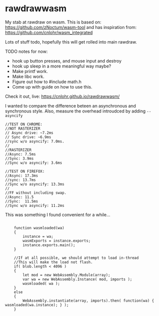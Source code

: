# rawdrawwasm

My stab at rawdraw on wasm.  This is based on:
 https://github.com/zNoctum/wasm-tool
and has inspiration from:
 https://github.com/cnlohr/wasm_integrated

Lots of stuff todo, hopefully this will get rolled into main rawdraw.

TODO notes for now:
 * hook up button presses, and mouse input and destroy
 * hook up sleep in a more meaningful way maybe?
 * Make printf work.
 * Make libc work.
 * Figure out how to #include math.h
 * Come up with guide on how to use this.

Check it out, live: https://cnlohr.github.io/rawdrawwasm/


I wanted to compare the difference beteen an asynchronous and synchronous style.  Also, measure the overhead introudced by adding `--asyncify`


```
//TEST ON CHROME:
//NOT RASTERIZER
// Async drive: ~7.2ms
// Sync drive: ~6.9ms
//sync w/o asyncify: 7.0ms.
//
//RASTERIZER
//Async: 7.5ms
//Sync: 3.9ms
//Sync w/o asyncify: 3.6ms

//TEST ON FIREFOX:
//Async: 17.3ms
//sync: 13.7ms
//Sync w/o asyncify: 13.3ms
//
//FF without including swap.
//Async: 11.5
//Sync:  11.5ms
//Sync w/o asyncify: 11.2ms
```


This was something I found convenient for a while...
```

	function wasmloaded(wa)
	{
		instance = wa;
		wasmExports = instance.exports;
		instance.exports.main();
	}

	//If at all possible, we should attempt to load in-thread
	//This will make the load not flash.
	if( blob.length < 4096 )
	{
		let mod = new WebAssembly.Module(array);
		var wa = new WebAssembly.Instance( mod, imports );
 		wasmloaded( wa );
	}
	else
	{
		WebAssembly.instantiate(array, imports).then( function(wa) { wasmloaded(wa.instance); } );
	}
```

